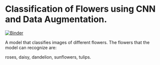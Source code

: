 # Classification of Flowers using CNN and Data Augmentation. 

[![Binder](https://mybinder.org/badge_logo.svg)](https://mybinder.org/v2/gh/rohit-thakur12/Classification-of-Flowers/master)

A model that classifies images of different flowers. 
The flowers that the model can recognize are:

roses,
daisy,
dandelion,
sunflowers,
tulips.
